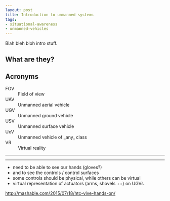 ```yaml
---
layout: post
title: Introduction to unmanned systems
tags:
- situational-awareness
- unmanned-vehicles
---
```


Blah bleh bloh intro stuff.

## What are they?





## Acronyms
<dl>
<dt>FOV</dt> <dd>Field of view</dd>
<dt>UAV</dt> <dd>Unmanned aerial vehicle</dd>
<dt>UGV</dt> <dd>Unmanned ground vehicle</dd>
<dt>USV</dt> <dd>Unmanned surface vehicle</dd>
<dt>UxV</dt> <dd>Unmanned vehicle of _any_ class</dd>
<dt>VR</dt> <dd>Virtual reality</dd>
</dl>


---

---



- need to be able to see our hands (gloves?)
- and to see the controls / control surfaces
- some controls should be physical, while others can be virtual
- virtual representation of actuators (arms, shovels ++) on UGVs

http://mashable.com/2015/07/18/htc-vive-hands-on/



